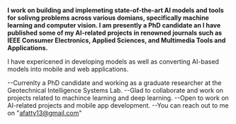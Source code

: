 **I work on building and implemeting state-of-the-art AI models and tools for solivng problems across various domians, specifically machine learning and computer vision. I am presently a PhD candidate an I have published some of my AI-related projects in renowned journals such as IEEE Consumer Electronics, Applied Sciences, and Multimedia Tools and Applications.**

I have expericened in developing models as well as converting AI-based models into mobile and web applications.

--Currenlty a PhD candidate and working as a graduate researcher at the Geotechnical Intelligence Systems Lab.
--Glad to collaborate and work on projects related to machince learning and deep learning.
--Open to work on AI-related projects and mobile app development.
--You can reach out to me on "afatty13@gmail.com"

<!--
**FATTY-BAMBA/FATTY-BAMBA** is a ✨ _special_ ✨ repository because its `README.md` (this file) appears on your GitHub profile.

Here are some ideas to get you started:

- 🔭 I’m currently working on ...
- 🌱 I’m currently learning ...
- 👯 I’m looking to collaborate on ...
- 🤔 I’m looking for help with ...
- 💬 Ask me about ...
- 📫 How to reach me: ...
- 😄 Pronouns: ...
- ⚡ Fun fact: ...
-->
